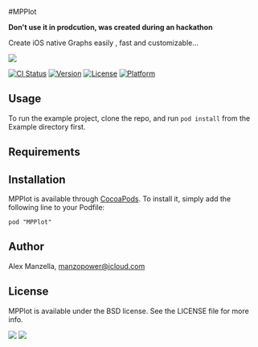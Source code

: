 #MPPlot

**Don't use it in prodcution, was created during an hackathon**

Create iOS native Graphs easily , fast and customizable...

![](images/graph.gif)

[![CI Status](http://img.shields.io/travis/MP0w/MPPlot.svg?style=flat)](https://travis-ci.org/MP0w/MPPlot)
[![Version](https://img.shields.io/cocoapods/v/MPPlot.svg?style=flat)](http://cocoadocs.org/docsets/MPPlot)
[![License](https://img.shields.io/cocoapods/l/MPPlot.svg?style=flat)](http://cocoadocs.org/docsets/MPPlot)
[![Platform](https://img.shields.io/cocoapods/p/MPPlot.svg?style=flat)](http://cocoadocs.org/docsets/MPPlot)

## Usage

To run the example project, clone the repo, and run `pod install` from the Example directory first.

## Requirements

## Installation

MPPlot is available through [CocoaPods](http://cocoapods.org). To install
it, simply add the following line to your Podfile:

    pod "MPPlot"

## Author

Alex Manzella, manzopower@icloud.com

## License

MPPlot is available under the BSD license. See the LICENSE file for more info.


![](images/1.png)
![](images/2.png)
